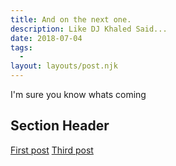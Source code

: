 ```yaml
---
title: And on the next one.
description: Like DJ Khaled Said... 
date: 2018-07-04
tags:
  - 
layout: layouts/post.njk
---
```

I'm sure you know whats coming

## Section Header

<a href="{{ '/posts/firstpost/' | url }}">First post</a>
<a href="{{ '/posts/thirdpost/' | url }}">Third post</a>

